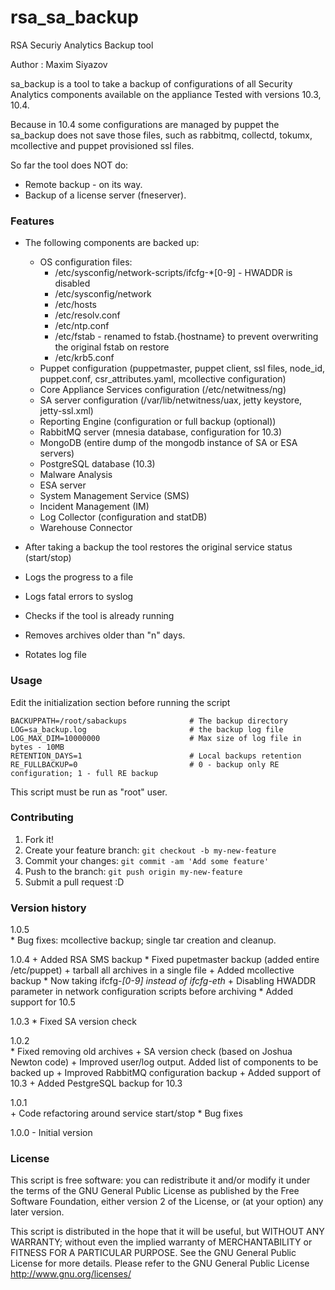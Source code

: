 # rsa_sa_backup

RSA Securiy Analytics Backup tool

Author : Maxim Siyazov 

sa_backup is a tool to take a backup of configurations of all Security Analytics components available on the appliance 
Tested with versions 10.3, 10.4.   

Because in 10.4 some configurations are managed by puppet the sa_backup does not save those files, such as rabbitmq, collectd, tokumx, mcollective and puppet provisioned ssl files.

So far the tool does NOT do:
- Remote backup - on its way.
- Backup of a license server (fneserver).

### Features

* The following components are backed up:
  - OS configuration files:
    - /etc/sysconfig/network-scripts/ifcfg-*[0-9] - HWADDR is disabled
    - /etc/sysconfig/network
    - /etc/hosts
    - /etc/resolv.conf
    - /etc/ntp.conf
    - /etc/fstab - renamed to fstab.{hostname} to prevent overwriting the original fstab on restore
    - /etc/krb5.conf
  - Puppet configuration (puppetmaster, puppet client, ssl files, node_id, puppet.conf, csr_attributes.yaml, mcollective configuration)
  - Core Appliance Services configuration (/etc/netwitness/ng)
  - SA server configuration (/var/lib/netwitness/uax, jetty keystore, jetty-ssl.xml)
  - Reporting Engine (configuration or full backup (optional))
  - RabbitMQ server (mnesia database, configuration for 10.3)
  - MongoDB (entire dump of the mongodb instance of SA or ESA servers)
  - PostgreSQL database (10.3)
  - Malware Analysis 
  - ESA server 
  - System Management Service (SMS)
  - Incident Management (IM) 
  - Log Collector (configuration and statDB)
  - Warehouse Connector

* After taking a backup the tool restores the original service status (start/stop)
* Logs the progress to a file
* Logs fatal errors to syslog
* Checks if the tool is already running
* Removes archives older than "n" days. 
* Rotates log file

### Usage

Edit the initialization section before running the script
```
BACKUPPATH=/root/sabackups				# The backup directory
LOG=sa_backup.log						# the backup log file
LOG_MAX_DIM=10000000 					# Max size of log file in bytes - 10MB 
RETENTION_DAYS=1						# Local backups retention 
RE_FULLBACKUP=0							# 0 - backup only RE configuration; 1 - full RE backup 
```
This script must be run as "root" user. 

### Contributing

1. Fork it!
2. Create your feature branch: `git checkout -b my-new-feature`
3. Commit your changes: `git commit -am 'Add some feature'`
4. Push to the branch: `git push origin my-new-feature`
5. Submit a pull request :D

### Version history

1.0.5	
        * Bug fixes: mcollective backup; single tar creation and cleanup.

1.0.4
        + Added RSA SMS backup
        * Fixed pupetmaster backup (added entire /etc/puppet)
        + tarball all archives in a single file
        + Added mcollective backup
        * Now taking ifcfg-*[0-9] instead of ifcfg-eth*
        + Disabling HWADDR parameter in network configuration scripts before archiving 
        * Added support for 10.5

1.0.3
        * Fixed SA version check

1.0.2		
		* Fixed removing old archives
		+ SA version check (based on Joshua Newton code)
		+ Improved user/log output. Added list of components to be backed up
		+ Improved RabbitMQ configuration backup
		+ Added support of 10.3
		+ Added PestgreSQL backup for 10.3

1.0.1		
		+ Code refactoring around service start/stop
		* Bug fixes

1.0.0	- Initial version
			
### License

  This script is free software: you can redistribute it and/or modify it under
  the terms of the GNU General Public License as published by the Free Software
  Foundation, either version 2 of the License, or (at your option) any later
  version.
  
  This script is distributed in the hope that it will be useful, but WITHOUT
  ANY WARRANTY; without even the implied warranty of MERCHANTABILITY or FITNESS
  FOR A PARTICULAR PURPOSE. See the GNU General Public License for more details.
  Please refer to the GNU General Public License <http://www.gnu.org/licenses/>

